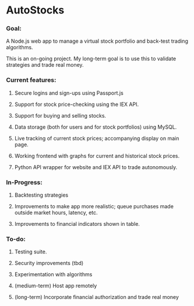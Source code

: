 # AutoStocks

### Goal:
A Node.js web app to manage a virtual stock portfolio and back-test trading algorithms.

This is an on-going project. My long-term goal is to use this to validate strategies and trade real money.

### Current features:

1) Secure logins and sign-ups using Passport.js

2) Support for stock price-checking using the IEX API.

3) Support for buying and selling stocks.

4) Data storage (both for users and for stock portfolios) using MySQL.

5) Live tracking of current stock prices; accompanying display on main page.

6) Working frontend with graphs for current and historical stock prices.

7) Python API wrapper for website and IEX API to trade autonomously.

### In-Progress:

1) Backtesting strategies

2) Improvements to make app more realistic; queue purchases made outside market hours, latency, etc.

3) Improvements to financial indicators shown in table.

### To-do:

1) Testing suite.

2) Security improvements (tbd)

3) Experimentation with algorithms

4) (medium-term) Host app remotely

5) (long-term) Incorporate financial authorization and trade real money
